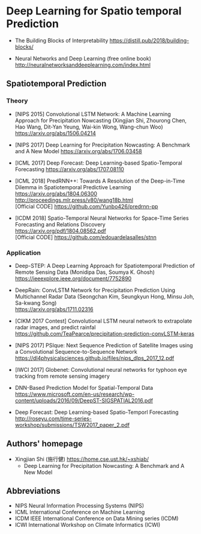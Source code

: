 # Deep Learning for Spatio temporal Prediction

- The Building Blocks of Interpretability
  https://distill.pub/2018/building-blocks/

- Neural Networks and Deep Learning (free online book)
  http://neuralnetworksanddeeplearning.com/index.html

## Spatiotemporal Prediction

### Theory

- [NIPS 2015] Convolutional LSTM Network: A Machine Learning Approach for Precipitation Nowcasting (Xingjian Shi, Zhourong Chen, Hao Wang, Dit-Yan Yeung, Wai-kin Wong, Wang-chun Woo)
  https://arxiv.org/abs/1506.04214

- [NIPS 2017] Deep Learning for Precipitation Nowcasting: A Benchmark and A New Model
  https://arxiv.org/abs/1706.03458
  
- [ICML 2017] Deep Forecast: Deep Learning-based Spatio-Temporal Forecasting 
  https://arxiv.org/abs/1707.08110

- [ICML 2018] PredRNN++: Towards A Resolution of the Deep-in-Time Dilemma in Spatiotemporal Predictive Learning 
  https://arxiv.org/abs/1804.06300 \
  http://proceedings.mlr.press/v80/wang18b.html \
  [Official CODE] https://github.com/Yunbo426/predrnn-pp
  
- [ICDM 2018] Spatio-Temporal Neural Networks for Space-Time Series Forecasting and Relations Discovery
  https://arxiv.org/pdf/1804.08562.pdf \
  [Official CODE] https://github.com/edouardelasalles/stnn

### Application

- Deep-STEP: A Deep Learning Approach for Spatiotemporal Prediction of Remote Sensing Data (Monidipa Das, Soumya K. Ghosh)
https://ieeexplore.ieee.org/document/7752890

- DeepRain: ConvLSTM Network for Precipitation Prediction Using Multichannel Radar Data (Seongchan Kim, Seungkyun Hong, Minsu Joh, Sa-kwang Song) \
  https://arxiv.org/abs/1711.02316

- [CIKM 2017 Contest] Convolutional LSTM neural network to extrapolate radar images, and predict rainfal \
  https://github.com/TeaPearce/precipitation-prediction-convLSTM-keras

- [NIPS 2017] PSIque: Next Sequence Prediction of Satellite Images using a Convolutional Sequence-to-Sequence Network
  https://dl4physicalsciences.github.io/files/nips_dlps_2017_12.pdf
  
- [IWCI 2017] Globenet: Convolutional neural networks for typhoon eye tracking from remote sensing imagery

- DNN-Based Prediction Model for Spatial-Temporal Data \
  https://www.microsoft.com/en-us/research/wp-content/uploads/2016/09/DeepST-SIGSPATIAL2016.pdf

- Deep Forecast: Deep Learning-based Spatio-Temporl Forecasting \
  http://roseyu.com/time-series-workshop/submissions/TSW2017_paper_2.pdf

## Authors' homepage
- Xingjian Shi (施行健)
  https://home.cse.ust.hk/~xshiab/
  - Deep Learning for Precipitation Nowcasting: A Benchmark and A New Model 

## Abbreviations
- NIPS Neural Information Processing Systems (NIPS)
- ICML International Conference on Machine Learning
- ICDM IEEE International Conference on Data Mining series (ICDM)
- ICWI International Workshop on Climate Informatics (ICWI)
